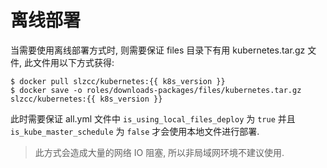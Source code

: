 # 离线部署

当需要使用离线部署方式时, 则需要保证 files 目录下有用 kubernetes.tar.gz 文件, 此文件用以下方式获得:
```
$ docker pull slzcc/kubernetes:{{ k8s_version }}
$ docker save -o roles/downloads-packages/files/kubernetes.tar.gz slzcc/kubernetes:{{ k8s_version }}
```

此时需要保证 all.yml 文件中 `is_using_local_files_deploy` 为 `true` 并且 `is_kube_master_schedule` 为 `false` 才会使用本地文件进行部署.

> 此方式会造成大量的网络 IO 阻塞, 所以非局域网环境不建议使用.